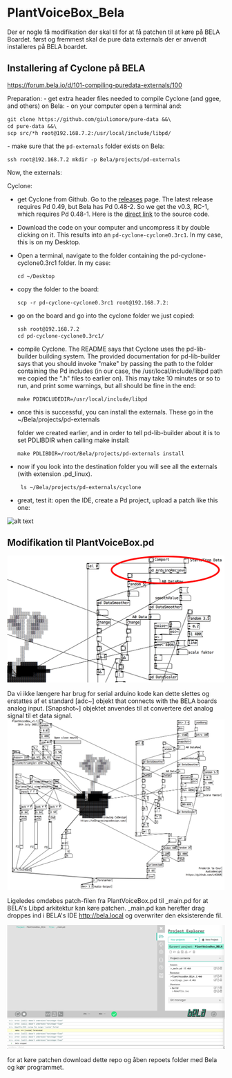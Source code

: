 # PlantVoiceBox_Bela

Der er nogle få modifikation der skal til for at få patchen til at køre på BELA Boardet. først og fremmest skal de pure data externals der er anvendt installeres på BELA boardet.

## Installering af Cyclone på BELA
https://forum.bela.io/d/101-compiling-puredata-externals/100

Preparation:
\- get extra header files needed to compile Cyclone (and ggee, and others) on Bela:
\- on your computer open a terminal and:

```
git clone https://github.com/giuliomoro/pure-data &&\
cd pure-data &&\
scp src/*h root@192.168.7.2:/usr/local/include/libpd/ 
```

\- make sure that the `pd-externals` folder exists on Bela:

```
ssh root@192.168.7.2 mkdir -p Bela/projects/pd-externals
```

Now, the externals:

Cyclone:

- get Cyclone from Github. Go to the [releases](https://github.com/porres/pd-cyclone/releases) page. The latest release requires Pd 0.49, but Bela has Pd 0.48-2. So we get the v0.3, RC-1, which requires Pd 0.48-1. Here is the [direct link](https://github.com/porres/pd-cyclone/archive/cyclone0.3rc1.zip) to the source code.

- Download the code on your computer and uncompress it by double clicking on it. This results into an `pd-cyclone-cyclone0.3rc1`. In my case, this is on my Desktop.

- Open a terminal, navigate to the folder containing the pd-cyclone-cyclone0.3rc1 folder. In my case:

  ```
  cd ~/Desktop
  ```

- copy the folder to the board:

  ```
  scp -r pd-cyclone-cyclone0.3rc1 root@192.168.7.2: 
  ```

- go on the board and go into the cyclone folder we just copied:

  ```
  ssh root@192.168.7.2 
  cd pd-cyclone-cyclone0.3rc1/
  ```

- compile Cyclone. The README says that Cyclone uses the pd-lib-builder building system. The provided documentation for pd-lib-builder says that you should invoke "make" by passing the path to the folder containing the Pd includes (in our case, the /usr/local/include/libpd path we copied the ".h" files to earlier on). This may take 10 minutes or so to run, and print some warnings, but all should be fine in the end:

  ```
  make PDINCLUDEDIR=/usr/local/include/libpd
  ```

- once this is successful, you can install the externals. These go in the ~/Bela/projects/pd-externals

  folder we created earlier, and in order to tell pd-lib-builder about it is to set PDLIBDIR when calling make install:

  ```
  make PDLIBDIR=/root/Bela/projects/pd-externals install
  ```

- now if you look into the destination folder you will see all the externals (with extension .pd_linux).

  ```
   ls ~/Bela/projects/pd-externals/cyclone
  ```

- great, test it: open the IDE, create a Pd project, upload a patch like this one:

![alt text](https://i.imgur.com/Hr8bFGl.png)

## Modifikation til PlantVoiceBox.pd

![plantvoicebox_BELAModArea](./media/plantvoicebox_BELAModArea.png)

Da vi ikke længere har brug for serial arduino kode kan dette slettes og erstattes af et standard [adc~] objekt that connects with the BELA boards analog input. [Snapshot~] objektet anvendes til at convertere det analog signal til et data signal.
 ![PlantVoiceBox_BelaMOD](./media/PlantVoiceBox_BelaMOD.png)

Ligeledes omdøbes patch-filen fra PlantVoiceBox.pd til _main.pd for at BELA's Libpd arkitektur kan køre patchen. _main.pd kan herefter drag droppes ind i BELA's IDE http://bela.local og overwriter den eksisterende fil.

![Bela_IDE](./media/Bela_IDE.png)



for at køre patchen download dette repo og åben repoets folder med Bela og kør programmet.